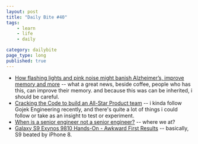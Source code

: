 ```yaml
---
layout: post
title: "Daily Bite #40"
tags: 
    - learn
    - life
    - daily

category: dailybite
page_type: long
published: true
---
```


- [How flashing lights and pink noise might banish Alzheimer’s, improve memory and more](https://www.nature.com/articles/d41586-018-02391-6) -- what a great news, beside coffee, people who has this, can improve their memory. and because this was can be inherited, i should be careful. 
- [Cracking the Code to build an All-Star Product team](https://blog.gojekengineering.com/cracking-the-code-to-build-an-all-star-product-team-8611f659b11c) -- i kinda follow Gojek Engineering recently, and there's quite a lot of things i could follow or take as an insight to test or experiment.
- [When is a senior engineer not a senior engineer?](www.mooreds.com/wordpress/archives/2812) -- where we at?
- [Galaxy S9 Exynos 9810 Hands-On - Awkward First Results](https://www.anandtech.com/show/12478/exynos-9810-handson-awkward-first-results) -- basically, S9 beated by iPhone 8.